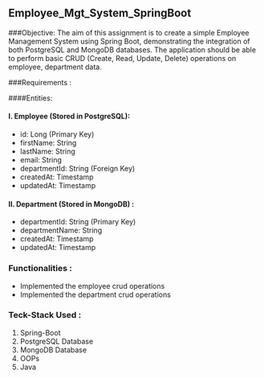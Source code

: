 ## Employee_Mgt_System_SpringBoot

###Objective:
The aim of this assignment is to create a simple Employee Management System using Spring Boot, demonstrating the integration of both PostgreSQL and MongoDB databases. The application should be able to perform basic CRUD (Create, Read, Update, Delete) operations on employee, department data.

###Requirements :

####Entities:
#### I. Employee (Stored in PostgreSQL):
* id: Long (Primary Key)
* firstName: String
* lastName: String
* email: String
* departmentId: String (Foreign Key)
* createdAt: Timestamp
* updatedAt: Timestamp

#### II. Department (Stored in MongoDB) :
* departmentId: String (Primary Key)
* departmentName: String
* createdAt: Timestamp
* updatedAt: Timestamp

### Functionalities :
* Implemented the employee crud operations
* Implemented the department crud operations

### Teck-Stack Used : 
1. Spring-Boot
2. PostgreSQL Database
3. MongoDB Database
4. OOPs
5. Java
